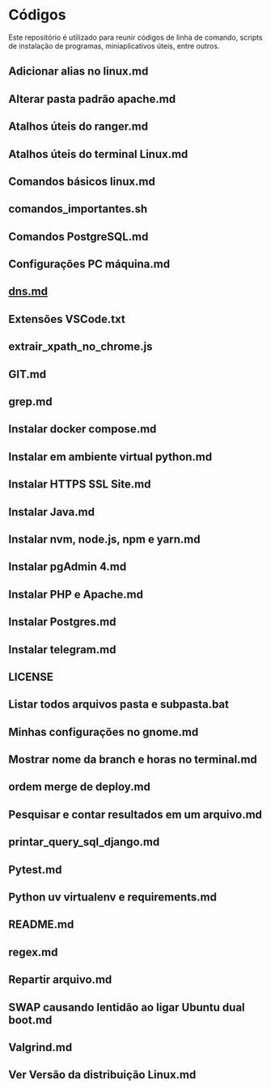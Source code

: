 # Códigos

Este repositório é utilizado para reunir códigos de linha de comando, scripts de instalação de programas, miniaplicativos úteis, entre outros.

## Adicionar alias no linux.md  
## Alterar pasta padrão apache.md  
## Atalhos úteis do ranger.md  
## Atalhos úteis do terminal Linux.md  
## Comandos básicos linux.md  
## comandos_importantes.sh  
## Comandos PostgreSQL.md  
## Configurações PC máquina.md  
## [dns.md](./dns.md)  
## Extensões VSCode.txt  
## extrair_xpath_no_chrome.js  
## GIT.md  
## grep.md  
## Instalar docker compose.md  
## Instalar em ambiente virtual python.md  
## Instalar HTTPS SSL Site.md  
## Instalar Java.md  
## Instalar nvm, node.js, npm e yarn.md  
## Instalar pgAdmin 4.md  
## Instalar PHP e Apache.md  
## Instalar Postgres.md  
## Instalar telegram.md  
## LICENSE  
## Listar todos arquivos pasta e subpasta.bat  
## Minhas configurações no gnome.md  
## Mostrar nome da branch e horas no terminal.md  
## ordem merge de deploy.md  
## Pesquisar e contar resultados em um arquivo.md  
## printar_query_sql_django.md  
## Pytest.md  
## Python uv virtualenv e requirements.md  
## README.md  
## regex.md  
## Repartir arquivo.md  
## SWAP causando lentidão ao ligar Ubuntu dual boot.md  
## Valgrind.md  
## Ver Versão da distribuição Linux.md  

